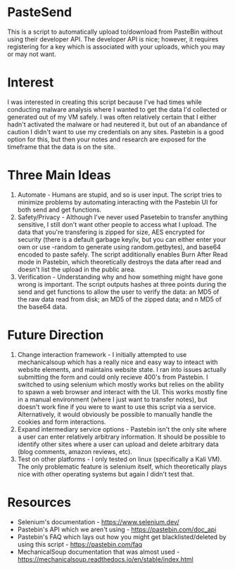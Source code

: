 # PasteSend
This is a script to automatically upload to/download from PasteBin without using their developer API. The developer API is nice; however, it requires registering for a key which is associated with your uploads, which you may or may not want.

# Interest
I was interested in creating this script because I've had times while conducting malware analysis where I wanted to get the data I'd collected or generated out of my VM safely. I was often relatively certain that I either hadn't activated the malware or had neutered it, but out of an abandance of caution I didn't want to use my credentials on any sites. Pastebin is a good option for this, but then your notes and research are exposed for the timeframe that the data is on the site.

# Three Main Ideas
1) Automate - Humans are stupid, and so is user input. The script tries to minimize problems by automating interacting with the Pastebin UI for both send and get functions.
2) Safety/Privacy - Although I've never used Pasetebin to transfer anything sensitive, I still don't want other people to access what I upload. The data that you're transfering is zipped for size, AES encrypted for security (there is a default garbage key/iv, but you can either enter your own or use -random to generate using random.getbytes), and base64 encoded to paste safely. The script additionally enables Burn After Read mode in Pastebin, which theoretically destroys the data after read and doesn't list the upload in the public area.
3) Verification - Understanding why and how something might have gone wrong is important. The script outputs hashes at three points during the send and get functions to allow the user to verify the data: an MD5 of the raw data read from disk; an MD5 of the zipped data; and n MD5 of the base64 data.

# Future Direction
1) Change interaction framework - I initially attempted to use mechanicalsoup which has a really nice and easy way to inteact with website elements, and maintains website state. I ran into issues actually submitting the form and could only recieve 400's from Pastebin. I switched to using selenium which mostly works but relies on the ability to spawn a web browser and interact with the UI. This works mostly fine in a manual environment (where I just want to transfer notes), but doesn't work fine if you were to want to use this script via a service. Alternatively, it would obviously be possible to manually handle the cookies and form interactions.
2) Expand intermediary service options - Pastebin isn't the only site where a user can enter relatively arbitrary information. It should be possible to identify other sites where a user can upload and delete arbitrary data (blog comments, amazon reviews, etc).
3) Test on other platforms - I only tested on linux (specifically a Kali VM). The only problematic feature is selenium itself, which theoretically plays nice with other operating systems but again I didn't test that.

# Resources
* Selenium's documentation - https://www.selenium.dev/
* Pastebin's API which we aren't using - https://pastebin.com/doc_api
* Pastebin's FAQ which lays out how you might get blacklisted/deleted by using this script - https://pastebin.com/faq
* MechanicalSoup documentation that was almost used - https://mechanicalsoup.readthedocs.io/en/stable/index.html
